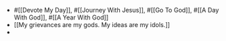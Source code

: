 - #[[Devote My Day]], #[[Journey With Jesus]], #[[Go To God]], #[[A Day With God]], #[[A Year With God]]
- [[My grievances are my gods. My ideas are my idols.]]
-